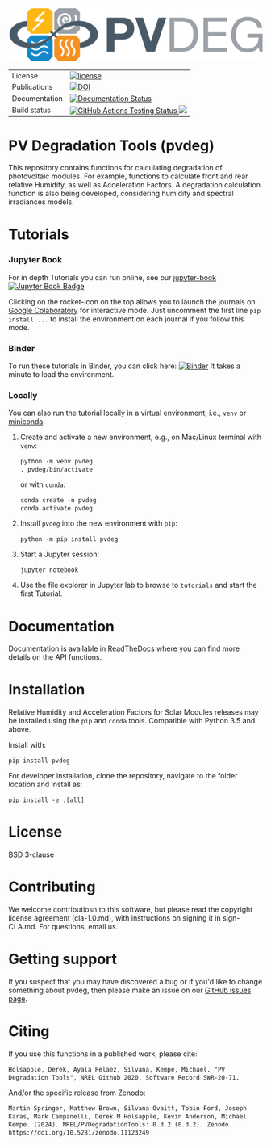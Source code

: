 <img src="docs/source/_static/logo-vectors/PVdeg-Logo-Horiz-Color.svg" width="600">  

<table>
<tr>
  <td>License</td>
  <td>
    <a href="https://github.com/NREL/PVDegradationTools/blob/master/LICENSE.md">
    <img src="https://img.shields.io/pypi/l/pvlib.svg" alt="license" />
    </a>
</td>
</tr>
<tr>
  <td>Publications</td>
  <td>
     <a href="https://doi.org/10.5281/zenodo.8088578"><img src="https://zenodo.org/badge/DOI/10.5281/zenodo.8088578.svg" alt="DOI"></a>
  </td>
</tr>
<tr>
  <td>Documentation</td>
  <td>
	<a href='https://PVDegradationTools.readthedocs.io'>
	    <img src='https://readthedocs.org/projects/pvdegradationtools/badge/?version=stable' alt='Documentation Status' />
	</a>
  </td>
</tr>
<tr>
  <td>Build status</td>
  <td>
   <a href="https://github.com/NREL/PVDegradationTools/actions/workflows/pytest.yml?query=branch%3Amain">
      <img src="https://github.com/NREL/PVDegradationTools/actions/workflows/pytest.yml/badge.svg?branch=main" alt="GitHub Actions Testing Status" />
   </a>
   <a href="https://codecov.io/gh/NREL/PVDegradationTools" >
   <img src="https://codecov.io/gh/NREL/PVDegradationTools/graph/badge.svg?token=4I24S8BTG7"/>
   </a>
  </td>
</tr>
</table>



# PV Degradation Tools (pvdeg)

This repository contains functions for calculating degradation of photovoltaic modules. For example, functions to calculate front and rear relative Humidity, as well as Acceleration Factors. A degradation calculation function is also being developed, considering humidity and spectral irradiances models.


Tutorials
=========

### Jupyter Book

For in depth Tutorials you can run online, see our [jupyter-book](https://nrel.github.io/PVDegradationTools/intro.html) [![Jupyter Book Badge](https://jupyterbook.org/badge.svg)](https://nrel.github.io/PVDegradationTools/intro.html)

Clicking on the rocket-icon on the top allows you to launch the journals on [Google Colaboratory](https://colab.research.google.com/) for interactive mode.
Just uncomment the first line `pip install ...`  to install the environment on each journal if you follow this mode.

### Binder

To run these tutorials in Binder, you can click here:
[![Binder](https://mybinder.org/badge_logo.svg)](https://mybinder.org/v2/gh/NREL/PVDegradationTools/main)
It takes a minute to load the environment.

### Locally

You can also run the tutorial locally in a virtual environment, i.e., `venv` or
[miniconda](https://docs.conda.io/en/latest/miniconda.html).

1. Create and activate a new environment, e.g., on Mac/Linux terminal with `venv`:
   ```
   python -m venv pvdeg
   . pvdeg/bin/activate
   ```
   or with `conda`:
   ```
   conda create -n pvdeg
   conda activate pvdeg
   ```

1. Install `pvdeg` into the new environment with `pip`:
   ```
   python -m pip install pvdeg
   ```

1. Start a Jupyter session:

   ```
   jupyter notebook
   ```

1. Use the file explorer in Jupyter lab to browse to `tutorials`
   and start the first Tutorial.


Documentation
=============

Documentation is available in [ReadTheDocs](https://PVDegradationTools.readthedocs.io) where you can find more details on the API functions.


Installation
============

Relative Humidity and Acceleration Factors for Solar Modules releases may be installed using the ``pip`` and ``conda`` tools. Compatible with Python 3.5 and above.

Install with:

    pip install pvdeg

For developer installation, clone the repository, navigate to the folder location and install as:

    pip install -e .[all]


License
=======

[BSD 3-clause](https://github.com/NREL/PVDegradationTools/blob/main/LICENSE.md)


Contributing
=======

We welcome contributiosn to this software, but please read the copyright license agreement (cla-1.0.md), with instructions on signing it in sign-CLA.md. For questions, email us.


Getting support
===============

If you suspect that you may have discovered a bug or if you'd like to
change something about pvdeg, then please make an issue on our
[GitHub issues page](hhttps://github.com/NREL/PVDegradationTools/issues).


Citing
======

If you use this functions in a published work, please cite:

	Holsapple, Derek, Ayala Pelaez, Silvana, Kempe, Michael. "PV Degradation Tools", NREL Github 2020, Software Record SWR-20-71.

And/or the specific release from Zenodo:

	Martin Springer, Matthew Brown, Silvana Ovaitt, Tobin Ford, Joseph Karas, Mark Campanelli, Derek M Holsapple, Kevin Anderson, Michael Kempe. (2024). NREL/PVDegradationTools: 0.3.2 (0.3.2). Zenodo. https://doi.org/10.5281/zenodo.11123249
